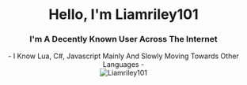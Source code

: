 <h1 align="center">Hello, I'm Liamriley101</h1>
<h3 align="center">I'm A Decently Known User Across The Internet</h3>

<div align="center">
  - I Know Lua, C#, Javascript Mainly And Slowly Moving Towards Other Languages -
</div>

<div align="center">
  <img
    src="https://github.com/Liamriley101/Liamriley101/blob/master/Transparent%20Coffin.png" alt="Liamriley101"
  />
</div>
